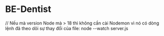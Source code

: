 # BE-Dentist

// Nếu mà version Node mà > 18 thì không cần cài Nodemon vì nó có dòng lệnh đã theo dõi sự thay đổi của file: node --watch server.js
